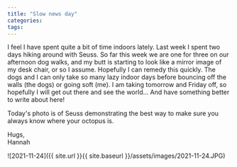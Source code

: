 ```yaml
---
title: "Slow news day"
categories:
tags:
---
```


I feel I have spent quite a bit of time indoors lately. Last week I spent two days hiking around with Seuss. So far this week we are one for three on our afternoon dog walks, and my butt is starting to look like a mirror image of my desk chair, or so I assume. Hopefully I can remedy this quickly. The dogs and I can only take so many lazy indoor days before bouncing off the walls (the dogs) or going soft (me). I am taking tomorrow and Friday off, so hopefully I will get out there and see the world... And have something better to write about here!

Today's photo is of Seuss demonstrating the best way to make sure you always know where your octopus is.

Hugs,<br />
Hannah

![2021-11-24]({{ site.url }}{{ site.baseurl }}/assets/images/2021-11-24.JPG)